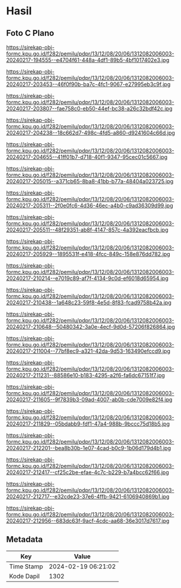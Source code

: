 # Hasil

## Foto C Plano

https://sirekap-obj-formc.kpu.go.id/f282/pemilu/pdpr/13/12/08/20/06/1312082006003-20240217-194555--e4704f61-448a-4df1-89b5-4bf1017402e3.jpg

https://sirekap-obj-formc.kpu.go.id/f282/pemilu/pdpr/13/12/08/20/06/1312082006003-20240217-203453--46f0f90b-ba7c-4fc1-9067-e27995eb3c9f.jpg

https://sirekap-obj-formc.kpu.go.id/f282/pemilu/pdpr/13/12/08/20/06/1312082006003-20240217-203807--fae758c0-eb50-44ef-bc38-a26c32bdf42c.jpg

https://sirekap-obj-formc.kpu.go.id/f282/pemilu/pdpr/13/12/08/20/06/1312082006003-20240217-204238--18c662d7-498c-4fd5-a860-d9241604c66d.jpg

https://sirekap-obj-formc.kpu.go.id/f282/pemilu/pdpr/13/12/08/20/06/1312082006003-20240217-204655--41ff01b7-d718-40f1-9347-95cec01c5667.jpg

https://sirekap-obj-formc.kpu.go.id/f282/pemilu/pdpr/13/12/08/20/06/1312082006003-20240217-205015--a371cb65-8ba8-41bb-b77a-48404a023725.jpg

https://sirekap-obj-formc.kpu.go.id/f282/pemilu/pdpr/13/12/08/20/06/1312082006003-20240217-205311--2f0e0fc6-4d36-46ec-a4b0-c9ad36309d99.jpg

https://sirekap-obj-formc.kpu.go.id/f282/pemilu/pdpr/13/12/08/20/06/1312082006003-20240217-205511--48f29351-ab8f-4147-857c-4a392eacfbcb.jpg

https://sirekap-obj-formc.kpu.go.id/f282/pemilu/pdpr/13/12/08/20/06/1312082006003-20240217-205929--1895531f-e418-4fcc-849c-158e876dd782.jpg

https://sirekap-obj-formc.kpu.go.id/f282/pemilu/pdpr/13/12/08/20/06/1312082006003-20240217-210214--e7019c89-af7f-4134-9c0d-ef6018d65954.jpg

https://sirekap-obj-formc.kpu.go.id/f282/pemilu/pdpr/13/12/08/20/06/1312082006003-20240217-210438--1a648c23-59f8-4e5d-8f83-fcad9758b42a.jpg

https://sirekap-obj-formc.kpu.go.id/f282/pemilu/pdpr/13/12/08/20/06/1312082006003-20240217-210648--50480342-3a0e-4ecf-9d0d-57206f826864.jpg

https://sirekap-obj-formc.kpu.go.id/f282/pemilu/pdpr/13/12/08/20/06/1312082006003-20240217-211004--77bf8ec9-a321-42da-9d53-163490efccd9.jpg

https://sirekap-obj-formc.kpu.go.id/f282/pemilu/pdpr/13/12/08/20/06/1312082006003-20240217-211231--88586e10-b183-4295-a2f6-fa6dc67151f7.jpg

https://sirekap-obj-formc.kpu.go.id/f282/pemilu/pdpr/13/12/08/20/06/1312082006003-20240217-211605--9f7839b3-09ad-4007-ab0b-cde7009e82f4.jpg

https://sirekap-obj-formc.kpu.go.id/f282/pemilu/pdpr/13/12/08/20/06/1312082006003-20240217-211829--05bdabb9-fdf1-47a4-988b-9bccc75d18b5.jpg

https://sirekap-obj-formc.kpu.go.id/f282/pemilu/pdpr/13/12/08/20/06/1312082006003-20240217-212201--bea8b30b-1e07-4cad-b0c9-1b06d179d4b1.jpg

https://sirekap-obj-formc.kpu.go.id/f282/pemilu/pdpr/13/12/08/20/06/1312082006003-20240217-212417--cf25c2be-efae-4c7c-b229-b7a4bcc62f66.jpg

https://sirekap-obj-formc.kpu.go.id/f282/pemilu/pdpr/13/12/08/20/06/1312082006003-20240217-212717--e32cde23-37e6-4ffb-9421-6106940869b1.jpg

https://sirekap-obj-formc.kpu.go.id/f282/pemilu/pdpr/13/12/08/20/06/1312082006003-20240217-212956--683dc63f-9acf-4cdc-aa68-36e3017d7617.jpg


## Metadata

| Key        | Value               |
| ---------- | ------------------- |
| Time Stamp | 2024-02-19 06:21:02 |
| Kode Dapil | 1302                |



